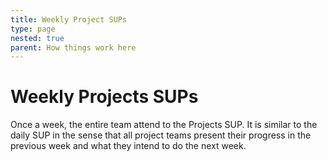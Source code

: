 ```yaml
---
title: Weekly Project SUPs
type: page
nested: true
parent: How things work here
---
```


# Weekly Projects SUPs

Once a week, the entire team attend to the Projects SUP. It is similar to the daily SUP in the sense that all project teams present their progress in the previous week and what they intend to do the next week.
